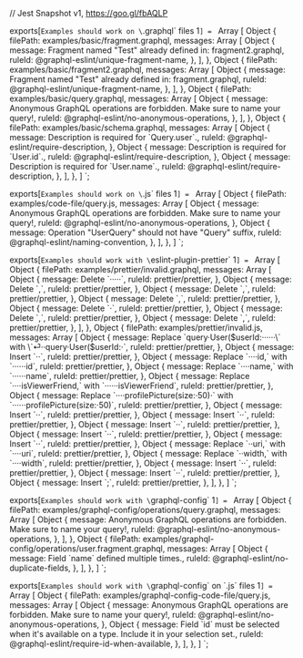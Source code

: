 // Jest Snapshot v1, https://goo.gl/fbAQLP

exports[`Examples should work on \`.graphql\` files 1`] = `
Array [
  Object {
    filePath: examples/basic/fragment.graphql,
    messages: Array [
      Object {
        message: Fragment named "Test" already defined in:
	fragment2.graphql,
        ruleId: @graphql-eslint/unique-fragment-name,
      },
    ],
  },
  Object {
    filePath: examples/basic/fragment2.graphql,
    messages: Array [
      Object {
        message: Fragment named "Test" already defined in:
	fragment.graphql,
        ruleId: @graphql-eslint/unique-fragment-name,
      },
    ],
  },
  Object {
    filePath: examples/basic/query.graphql,
    messages: Array [
      Object {
        message: Anonymous GraphQL operations are forbidden. Make sure to name your query!,
        ruleId: @graphql-eslint/no-anonymous-operations,
      },
    ],
  },
  Object {
    filePath: examples/basic/schema.graphql,
    messages: Array [
      Object {
        message: Description is required for \`Query.user\`.,
        ruleId: @graphql-eslint/require-description,
      },
      Object {
        message: Description is required for \`User.id\`.,
        ruleId: @graphql-eslint/require-description,
      },
      Object {
        message: Description is required for \`User.name\`.,
        ruleId: @graphql-eslint/require-description,
      },
    ],
  },
]
`;

exports[`Examples should work on \`.js\` files 1`] = `
Array [
  Object {
    filePath: examples/code-file/query.js,
    messages: Array [
      Object {
        message: Anonymous GraphQL operations are forbidden. Make sure to name your query!,
        ruleId: @graphql-eslint/no-anonymous-operations,
      },
      Object {
        message: Operation "UserQuery" should not have "Query" suffix,
        ruleId: @graphql-eslint/naming-convention,
      },
    ],
  },
]
`;

exports[`Examples should work with \`eslint-plugin-prettier\` 1`] = `
Array [
  Object {
    filePath: examples/prettier/invalid.graphql,
    messages: Array [
      Object {
        message: Delete \`·····\`,
        ruleId: prettier/prettier,
      },
      Object {
        message: Delete \`,\`,
        ruleId: prettier/prettier,
      },
      Object {
        message: Delete \`,\`,
        ruleId: prettier/prettier,
      },
      Object {
        message: Delete \`,\`,
        ruleId: prettier/prettier,
      },
      Object {
        message: Delete \`·\`,
        ruleId: prettier/prettier,
      },
      Object {
        message: Delete \`,\`,
        ruleId: prettier/prettier,
      },
      Object {
        message: Delete \`,\`,
        ruleId: prettier/prettier,
      },
    ],
  },
  Object {
    filePath: examples/prettier/invalid.js,
    messages: Array [
      Object {
        message: Replace \`query·User($userId:······\` with \`⏎··query·User($userId:·\`,
        ruleId: prettier/prettier,
      },
      Object {
        message: Insert \`··\`,
        ruleId: prettier/prettier,
      },
      Object {
        message: Replace \`····id,\` with \`······id\`,
        ruleId: prettier/prettier,
      },
      Object {
        message: Replace \`····name,\` with \`······name\`,
        ruleId: prettier/prettier,
      },
      Object {
        message: Replace \`····isViewerFriend,\` with \`······isViewerFriend\`,
        ruleId: prettier/prettier,
      },
      Object {
        message: Replace \`····profilePicture(size:·50)·\` with \`······profilePicture(size:·50)\`,
        ruleId: prettier/prettier,
      },
      Object {
        message: Insert \`··\`,
        ruleId: prettier/prettier,
      },
      Object {
        message: Insert \`··\`,
        ruleId: prettier/prettier,
      },
      Object {
        message: Insert \`··\`,
        ruleId: prettier/prettier,
      },
      Object {
        message: Insert \`··\`,
        ruleId: prettier/prettier,
      },
      Object {
        message: Insert \`··\`,
        ruleId: prettier/prettier,
      },
      Object {
        message: Replace \`··uri,\` with \`····uri\`,
        ruleId: prettier/prettier,
      },
      Object {
        message: Replace \`··width,\` with \`····width\`,
        ruleId: prettier/prettier,
      },
      Object {
        message: Insert \`··\`,
        ruleId: prettier/prettier,
      },
      Object {
        message: Insert \`··\`,
        ruleId: prettier/prettier,
      },
      Object {
        message: Insert \`;\`,
        ruleId: prettier/prettier,
      },
    ],
  },
]
`;

exports[`Examples should work with \`graphql-config\` 1`] = `
Array [
  Object {
    filePath: examples/graphql-config/operations/query.graphql,
    messages: Array [
      Object {
        message: Anonymous GraphQL operations are forbidden. Make sure to name your query!,
        ruleId: @graphql-eslint/no-anonymous-operations,
      },
    ],
  },
  Object {
    filePath: examples/graphql-config/operations/user.fragment.graphql,
    messages: Array [
      Object {
        message: Field \`name\` defined multiple times.,
        ruleId: @graphql-eslint/no-duplicate-fields,
      },
    ],
  },
]
`;

exports[`Examples should work with \`graphql-config\` on \`.js\` files 1`] = `
Array [
  Object {
    filePath: examples/graphql-config-code-file/query.js,
    messages: Array [
      Object {
        message: Anonymous GraphQL operations are forbidden. Make sure to name your query!,
        ruleId: @graphql-eslint/no-anonymous-operations,
      },
      Object {
        message: Field \`id\` must be selected when it's available on a type.
Include it in your selection set.,
        ruleId: @graphql-eslint/require-id-when-available,
      },
    ],
  },
]
`;
